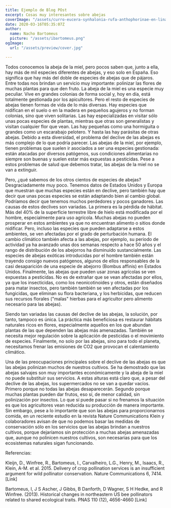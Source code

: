 ```yaml
---
title: Ejemplo de Blog POst
excerpt: Cosas muy interesantes sobre abejas
coverImage: "/assets/curro-eucera-synhalonia-rufa-anthophorinae-en-linaria-viscosa-scrophulariaceae-22x19.jpg"
date: 2020-03-16T05:35:07Z
author:
  name: Nacho Bartomeus
  picture: "/assets/ibartomeus.png"
ogImage:
  url: "/assets/preview/cover.jpg"

---
```

Todos conocemos la abeja de la miel, pero pocos saben que, junto a ella, hay más de mil especies diferentes de abejas, y eso solo en España. Eso significa que hay más del doble de especies de abejas que de pájaros. Entre todas nos brindan un servicio muy importante: polinizar las flores de muchas plantas para que den fruto. La abeja de la miel es una especie muy peculiar. Vive en grandes colonias de forma social y, hoy en día, está totalmente gestionada por los apicultores. Pero el resto de especies de abejas tienen formas de vida de lo más diversas. Hay especies que nidifican en el suelo o en la madera en pequeños agujeros y no forman colonias, sino que viven solitarias. Las hay especializadas en visitar sólo unas pocas especies de plantas, mientras que otras son generalistas y visitan cualquier flor que vean. Las hay pequeñas como una hormiguita o grandes como un escarabajo pelotero. Y hasta las hay parásitas de otras abejas. Debido a esta diversidad, el problema del declive de las abejas es más complejo de lo que podría parecer. Las abejas de la miel, por ejemplo, tienen problemas que suelen ir asociados a ser una especies gestionada: están atacadas por diversos patógenos, sus condiciones alimentarias no siempre son buenas y suelen estar más expuestas a pesticidas. Pese a estos problemas de salud que debemos tratar, las abejas de la miel no se van a extinguir.

Pero, ¿qué sabemos de los otros cientos de especies de abejas? Desgraciadamente muy poco. Tenemos datos de Estados Unidos y Europa que muestran que muchas especies están en declive, pero también hay que decir que unas pocas especies se están adaptando bien al cambio global. Podríamos decir que tenemos muchos perdedores y pocos ganadores. Las causas de estos declives son variadas. La primera es la pérdida de hábitat. Más del 40% de la superficie terrestre libre de hielo está modificada por el hombre, especialmente para uso agrícola. Muchas abejas no pueden prosperar en estos ambientes ya que no encuentran alimento o sitios donde nidificar. Pero, incluso las especies que pueden adaptarse a estos ambientes, se ven afectadas por el grado de perturbación humana. El cambio climático también afecta a las abejas, por ejemplo, su periodo de actividad ya ha avanzado unas dos semanas respecto a hace 50 años y el rango de distribución de los abejorros ha disminuído sustancialmente. Las especies de abejas exóticas introducidas por el hombre también están trayendo consigo nuevos patógenos, algunos de ellos responsables de la casi desaparición de una especie de abejorro (Bombus affinis) en Estados Unidos. Finalmente, las abejas que pueden usar zonas agrícolas se ven expuestas a pesticidas. No es de extrañar que se vean afectadas por ellos, ya que los insecticidas, como los neonicotinoides y otros, están diseñados para matar insectos, pero también también se ven afectadas por los fungicidas, que eliminan su flora bacteriana, y los herbicidas, que reducen sus recursos florales ("malas" hierbas para el agricultor pero alimento necesario para las abejas).

Siendo tan variadas las causas del declive de las abejas, la solución, por tanto, tampoco es única. La práctica más beneficiosa es restaurar hábitats naturales ricos en flores, especialmente aquellos en los que abundan plantas de las que dependen las abejas más amenazadas. También se necesita mejor regulación sobre la aplicación de pesticidas o el movimiento de especies. Finalmente, no solo por las abejas, sino para todo el planeta, necesitamos frenar las emisiones de CO2 que provocan el calentamiento climático.

Una de las preocupaciones principales sobre el declive de las abejas es que las abejas polinizan muchos de nuestros cultivos. Se ha demostrado que las abejas salvajes son muy importantes económicamente y la abeja de la miel no puede substituir sus servicios. A estas alturas está claro que, a pesar del declive de las abejas, los supermercados no se van a quedar vacíos. Primero porque no todas las abejas desaparecerán. Segundo porque muchas plantas pueden dar frutos, eso sí, de menor calidad, sin polinización por insectos. Lo que sí puede pasar si no frenamos la situación es que los agricultores vean reducida su producción de manera importante. Sin embargo, pese a lo importante que son las abejas para proporcionarnos comida, en un reciente estudio en la revista Nature Communications Klein y colaboradores avisan de que no podemos basar las medidas de conservación sólo en los servicios que las abejas brindan a nuestros cultivos, porque dejaríamos sin protección a muchas abejas amenazadas que, aunque no polinicen nuestros cultivos, son necesarias para que los ecosistemas naturales sigan funcionando.

Referencias:

Kleijn, D., Winfree, R., Bartomeus, I., Carvalheiro, L.G., Henry, M., Isaacs, R., Klein, A-M. et al. 2015. Delivery of crop pollination services is an insufficient argument for wild pollinator conservation. Nature Communications 6, 7414. \[Link\]

Bartomeus, I, J S Ascher, J Gibbs, B Danforth, D Wagner, S H Hedke, and R Winfree. (2013). Historical changes in northeastern US bee pollinators related to shared ecological traits. PNAS 110 (12), 4656-4660 \[Link\]